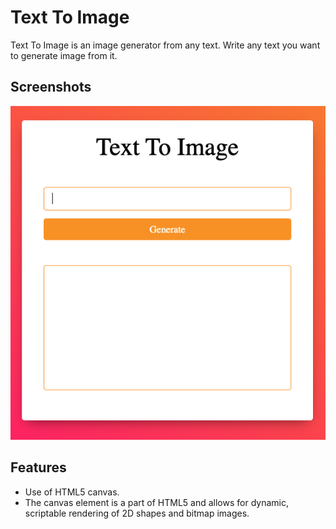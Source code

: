 # Text To Image

Text To Image is an image generator from any text. Write any text you want to generate image from it.


## Screenshots

<img src="text_to_image-screenshot.png">
  
## Features

- Use of HTML5 canvas.
- The canvas element is a part of HTML5 and allows for dynamic, scriptable rendering of 2D shapes and bitmap images.